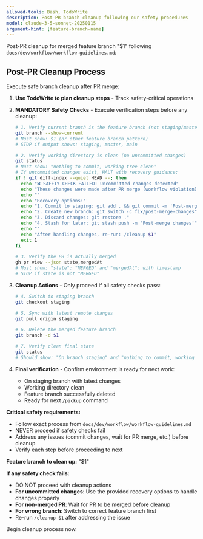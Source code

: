 ```yaml
---
allowed-tools: Bash, TodoWrite
description: Post-PR branch cleanup following our safety procedures
model: claude-3-5-sonnet-20250115
argument-hint: [feature-branch-name]
---
```


Post-PR cleanup for merged feature branch "$1" following `docs/dev/workflow/workflow-guidelines.md`:

## Post-PR Cleanup Process

Execute safe branch cleanup after PR merge:

1. **Use TodoWrite to plan cleanup steps** - Track safety-critical operations

2. **MANDATORY Safety Checks** - Execute verification steps before any cleanup:

   ```bash
   # 1. Verify current branch is the feature branch (not staging/master)
   git branch --show-current
   # Must show: $1 (or other feature branch pattern)
   # STOP if output shows: staging, master, main
   ```

   ```bash
   # 2. Verify working directory is clean (no uncommitted changes)
   git status
   # Must show: "nothing to commit, working tree clean"
   # If uncommitted changes exist, HALT with recovery guidance:
   if ! git diff-index --quiet HEAD --; then
     echo "❌ SAFETY CHECK FAILED: Uncommitted changes detected"
     echo "These changes were made after PR merge (workflow violation)"
     echo ""
     echo "Recovery options:"
     echo "1. Commit to staging: git add . && git commit -m 'Post-merge fix'"
     echo "2. Create new branch: git switch -c fix/post-merge-changes"
     echo "3. Discard changes: git restore ."
     echo "4. Stash for later: git stash push -m 'Post-merge changes'"
     echo ""
     echo "After handling changes, re-run: /cleanup $1"
     exit 1
   fi
   ```

   ```bash
   # 3. Verify the PR is actually merged
   gh pr view --json state,mergedAt
   # Must show: "state": "MERGED" and "mergedAt": with timestamp
   # STOP if state is not "MERGED"
   ```

3. **Cleanup Actions** - Only proceed if all safety checks pass:

   ```bash
   # 4. Switch to staging branch
   git checkout staging
   ```

   ```bash
   # 5. Sync with latest remote changes
   git pull origin staging
   ```

   ```bash
   # 6. Delete the merged feature branch
   git branch -d $1
   ```

   ```bash
   # 7. Verify clean final state
   git status
   # Should show: "On branch staging" and "nothing to commit, working tree clean"
   ```

4. **Final verification** - Confirm environment is ready for next work:
   - On staging branch with latest changes
   - Working directory clean
   - Feature branch successfully deleted
   - Ready for next `/pickup` command

**Critical safety requirements:**
- Follow exact process from `docs/dev/workflow/workflow-guidelines.md`
- NEVER proceed if safety checks fail
- Address any issues (commit changes, wait for PR merge, etc.) before cleanup
- Verify each step before proceeding to next

**Feature branch to clean up:** "$1"

**If any safety check fails:**
- DO NOT proceed with cleanup actions
- **For uncommitted changes**: Use the provided recovery options to handle changes properly
- **For non-merged PR**: Wait for PR to be merged before cleanup
- **For wrong branch**: Switch to correct feature branch first
- Re-run `/cleanup $1` after addressing the issue

Begin cleanup process now.